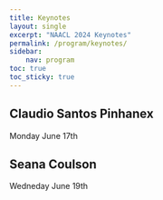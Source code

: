 ```yaml
---
title: Keynotes
layout: single
excerpt: "NAACL 2024 Keynotes"
permalink: /program/keynotes/
sidebar: 
    nav: program
toc: true
toc_sticky: true
---
```


## Claudio Santos Pinhanex 
Monday June 17th

## Seana Coulson
Wedneday June 19th 
